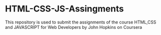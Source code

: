 # HTML-CSS-JS-Assingments
This repository is used to submit the assignments of the course HTML,CSS and JAVASCRIPT for Web Developers by John Hopkins on Coursera
